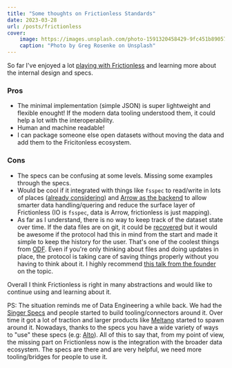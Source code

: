 ```yaml
---
title: "Some thoughts on Frictionless Standards"
date: 2023-03-28
url: /posts/frictionless
cover:
    image: https://images.unsplash.com/photo-1591320458429-9fc451b89057?ixlib=rb-4.0.3&ixid=MnwxMjA3fDB8MHxwaG90by1wYWdlfHx8fGVufDB8fHx8&auto=format&fit=crop&w=1742&q=80
    caption: "Photo by Greg Rosenke on Unsplash"
---
```


So far I've enjoyed a lot [playing with Frictionless](https://github.com/davidgasquez/datalab/blob/main/notebooks/2023-03-14-Packaging%20Open%20Datasets.ipynb) and learning more about the internal design and specs.

### Pros

- The minimal implementation (simple JSON) is super lightweight and flexible enought! If the modern data tooling understood them, it could help a lot with the interoperability.
- Human and machine readable!
- I can package someone else open datasets without moving the data and add them to the Fricitonless ecosystem.

### Cons

- The specs can be confusing at some levels. Missing some examples through the specs.
- Would be cool if it integrated with things like `fsspec` to read/write in lots of places ([already considering](https://github.com/frictionlessdata/framework/issues/1462)) and [Arrow as the backend](https://arrow.apache.org/docs/python/dataset.html) to allow smarter data handling/quering and reduce the surface layer of Frictionless (IO is `fsspec`, data is Arrow, frictionless is just mapping).
- As far as I understand, there is no way to keep track of the dataset state over time. If the data files are on git, it could be [recovered](https://simonwillison.net/2021/Dec/7/git-history/) but it would be awesome if the protocol had this in mind from the start and made it simple to keep the history for the user. That's one of the coolest things from [ODF](https://docs.kamu.dev/odf/). Even if you're only thinking about files and doing updates in place, the protocol is taking care of saving things properly without you having to think about it. I highly recommend [this talk from the founder](https://youtu.be/ZQ-MdKj3BjU) on the topic.

Overall I think Frictionless is right in many abstractions and would like to continue using and learning about it.

PS: The situation reminds me of Data Engineering a while back. We had the [Singer Specs](https://github.com/singer-io/getting-started) and people started to build tooling/connectors around it. Over time it got a lot of traction and larger products like [Meltano](https://hub.meltano.com/singer/spec/) started to spawn around it. Nowadays, thanks to the specs you have a wide variety of ways to "use" these specs (e.g: [Alto](https://github.com/z3z1ma/alto)). All of this to say that, from my point of view, the missing part on Frictionless now is the integration with the broader data ecosystem. The specs are there and are very helpful, we need more tooling/bridges for people to use it.
